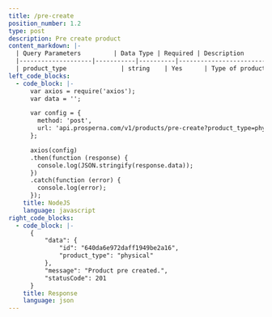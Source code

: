 ```yaml
---
title: /pre-create
position_number: 1.2
type: post
description: Pre create product
content_markdown: |-
  | Query Parameters         | Data Type | Required | Description                        |
  |--------------------|-----------|----------|------------------------------------|
  | product_type               | string    | Yes      | Type of product either 'physical' or 'digital'.            |
left_code_blocks:
  - code_block: |-
      var axios = require('axios');
      var data = '';

      var config = {
        method: 'post',
        url: 'api.prosperna.com/v1/products/pre-create?product_type=physical'
      };

      axios(config)
      .then(function (response) {
        console.log(JSON.stringify(response.data));
      })
      .catch(function (error) {
        console.log(error);
      });
    title: NodeJS
    language: javascript
right_code_blocks:
  - code_block: |-
      {
          "data": {
              "id": "640da6e972daff1949be2a16",
              "product_type": "physical"
          },
          "message": "Product pre created.",
          "statusCode": 201
      }
    title: Response
    language: json
---
```

